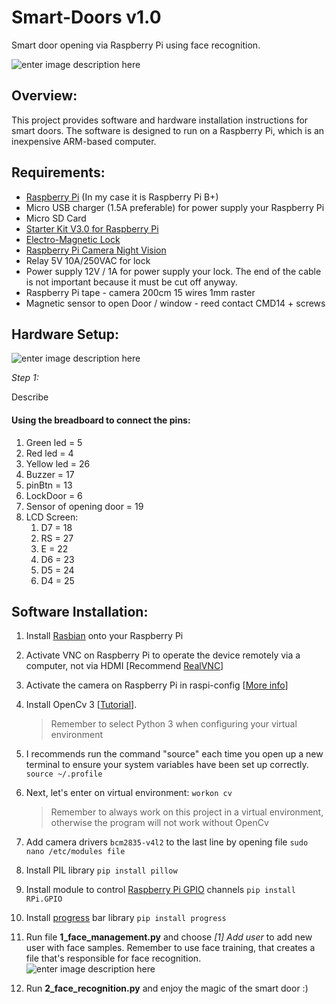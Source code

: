 # Smart-Doors v1.0
Smart door opening via Raspberry Pi using face recognition.

![enter image description here](https://lh3.googleusercontent.com/ZuzLBom_JPEEM14VQioGLCJJWu3Mqh9_ecLV-SS9GiK_wT2KnzoZeclkjZpW9ACmv5bqXqTs220x=s220)

## Overview:
This project provides software and hardware installation instructions for smart doors. The software is designed to run on a Raspberry Pi, which is an inexpensive ARM-based computer.

## Requirements:

 - [Raspberry Pi](http://www.raspberrypi.org/) (In my case it is Raspberry Pi B+)
 - Micro USB charger (1.5A preferable) for power supply your Raspberry Pi
 - Micro SD Card
 - [Starter Kit V3.0 for Raspberry Pi](https://pl.aliexpress.com/item/SunFounder-Super-Starter-Learning-Kit-V3-0-for-Raspberry-Pi-3-2-Model-B-1-Model/32805707137.html?spm=a2g0s.9042311.0.0.27425c0fwNGuQX)
 - [Electro-Magnetic Lock](https://pl.aliexpress.com/item/60KG-132lb-Electric-Magnetic-Lock-Fail-Secure-DC-12V-for-Door-Entry-Access-Control-System/32764160255.html?spm=a2g0s.9042311.0.0.27425c0fcBsA9n)
 - [Raspberry Pi Camera Night Vision](https://pl.aliexpress.com/item/Raspberry-Pi-Camera-RPI-Focal-Adjustable-Night-Version-Camera-Acrylic-Holder-IR-Light-FFC-Cable-for/32796213162.html?spm=a2g0s.9042311.0.0.27425c0fcBsA9n)
 - Relay 5V 10A/250VAC for lock
 - Power supply 12V / 1A for power supply your lock. 
 The end of the cable is not important because it must be cut off anyway.
 - Raspberry Pi tape - camera 200cm 15 wires 1mm raster
 - Magnetic sensor to open Door / window - reed contact CMD14 + screws


## Hardware Setup:
![enter image description here](https://lh3.googleusercontent.com/d3fj4aBOaN3fpGIbpKns15QNstFF4ihZ2WMupRjTqvkvAG_EOvPFVuIfbylhvCiZUPf4PFkdKw1T=s400)

*Step 1:*

Describe

#### Using the breadboard to connect the pins:
1. Green led = 5
2. Red led = 4
3. Yellow led = 26
4. Buzzer = 17
5. pinBtn = 13
6. LockDoor = 6
7. Sensor of opening door = 19
8. LCD Screen:
	1. D7 = 18
	2. RS = 27
	3. E = 22
	4. D6 = 23
	5. D5 = 24
	6. D4 = 25


## Software Installation:
 1.  Install [Rasbian](https://www.raspberrypi.org/downloads/raspbian/)  onto your Raspberry Pi
 
 2. Activate VNC on Raspberry Pi to operate the device remotely via a computer, not via HDMI [Recommend [RealVNC](https://www.realvnc.com/en/connect/download/viewer/)]
 
 3. Activate the camera on Raspberry Pi in raspi-config [[More info](https://www.raspberrypi.org/documentation/configuration/camera.md)]
 
 4. Install OpenCv 3 [[Tutorial](https://www.pyimagesearch.com/2017/09/04/raspbian-stretch-install-opencv-3-python-on-your-raspberry-pi/)]. 

	> Remember to select Python 3 when configuring your virtual environment

 5. I recommends run the command "source" each time you open up a new terminal to ensure your system variables have been set up correctly.  
  `source ~/.profile`

 6. Next, let's enter on virtual environment: 
 `workon cv`

	> Remember to always work on this project in a virtual environment,
	> otherwise the program will not work without OpenCv


 7. Add camera drivers `bcm2835-v4l2` to the last line by opening file `sudo nano /etc/modules file`

 8. Install PIL library 
 `pip install pillow`

 9. Install module to control [Raspberry Pi GPIO](https://pypi.org/project/RPi.GPIO/) channels
 `pip install RPi.GPIO`
 
 10. Install [progress](https://pypi.org/project/progress/) bar library 
 `pip install progress`
	 
 12. Run file **1_face_management.py** and choose *[1] Add user* to add new user with face samples. Remember to use face training, that creates a file that's responsible for face recognition.
		![enter image description here](https://lh3.googleusercontent.com/yGJpRubCJUU9t5htu5X2TKgAxZJKJH-S56T07qFlUBnv6hfDlf1-Qh-wVfxqbSVtpnOn6yYsVkfX)
	
13. Run **2_face_recognition.py** and enjoy the magic of the smart door :)


<!--stackedit_data:
eyJoaXN0b3J5IjpbLTEyNDk0ODQ5MzQsLTQ4ODYzNjcwNSwtMT
E3MjUxNTg5Miw5MjQyMzk2OCwtMTI5NTQwMjM3OSwtODUzNTQ2
NjYsLTk3MDM5MTk5NSwtMzM0NzMzNDE3LDE2MzgzODA2OTIsLT
k0MDg0OTQ2OCwtMjcyOTQ1MDI0LDE3NDczNTI5MThdfQ==
-->